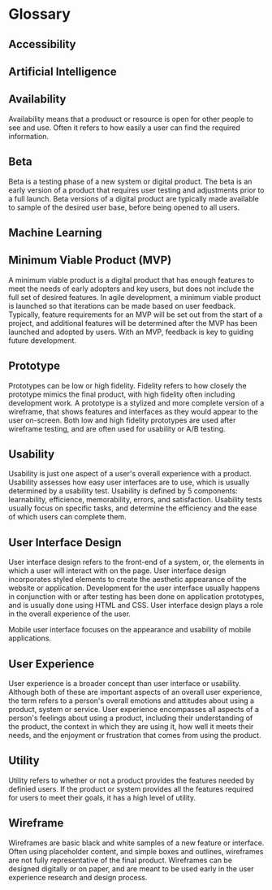 # Glossary

## Accessibility



## Artificial Intelligence

## Availability

Availability means that a produuct or resource is open for other people to see and use. Often it refers to how easily a user can find the required information. 

## Beta

Beta is a testing phase of a new system or digital product. The beta is an early version of a product that requires user testing and adjustments prior to a full launch. Beta versions of a digital product are typically made available to sample of the desired user base, before being opened to all users. 

## Machine Learning

## Minimum Viable Product (MVP)

A minimum viable product is a digital product that has enough features to meet the needs of early adopters and key users, but does not include the full set of desired features. In agile development, a minimum viable product is launched so that iterations can be made based on user feedback. Typically, feature requirements for an MVP will be set out from the start of a project, and additional features will be determined after the MVP has been launched and adopted by users. With an MVP, feedback is key to guiding future development. 


## Prototype
Prototypes can be low or high fidelity. Fidelity refers to how closely the prototype mimics the final product, with high fidelity often including development work. A prototype is a stylized and more complete version of a wireframe, that shows features and interfaces as they would appear to the user on-screen. Both low and high fidelity prototypes are used after wireframe testing, and are often used for usability or A/B testing. 

## Usability

Usability is just one aspect of a user's overall experience with a product. Usability assesses how easy user interfaces are to use, which is usually determined by a usability test. Usability is defined by 5 components: learnability, efficience, memorability, errors, and satisfaction. Usability tests usually focus on specific tasks, and determine the efficiency and the ease of which users can complete them. 

## User Interface Design

User interface design refers to the front-end of a system, or, the elements in which a user will interact with on the page. User interface design incorporates styled elements to create the aesthetic appearance of the website or application. Development for the user interface usually happens in conjunction with or after testing has been done on application prototypes, and is usually done using HTML and CSS. User interface design plays a role in the overall experience of the user. 

Mobile user interface focuses on the appearance and usability of mobile applications. 

## User Experience

User experience is a broader concept than user interface or usability. Although both of these are important aspects of an overall user experience, the term refers to a person's overall emotions and attitudes about using a product, system or service. User experience encompasses all aspects of a person's feelings about using a product, including their understanding of the product, the context in which they are using it, how well it meets their needs, and the enjoyment or frustration that comes from using the product. 

## Utility

Utility refers to whether or not a product provides the features needed by definied users. If the product or system provides all the features required for users to meet their goals, it has a high level of utility. 

## Wireframe

Wireframes are basic black and white samples of a new feature or interface. Often using placeholder content, and simple boxes and outlines, wireframes are not fully representative of the final product. Wireframes can be designed digitally or on paper, and are meant to be used early in the user experience research and design process. 
